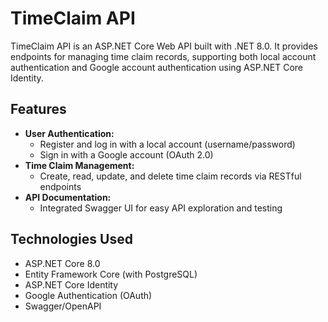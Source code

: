 # TimeClaim API

TimeClaim API is an ASP.NET Core Web API built with .NET 8.0. It provides endpoints for managing time claim records, supporting both local account authentication and Google account authentication using ASP.NET Core Identity.

## Features

- **User Authentication:**  
  - Register and log in with a local account (username/password)
  - Sign in with a Google account (OAuth 2.0)
- **Time Claim Management:**  
  - Create, read, update, and delete time claim records via RESTful endpoints
- **API Documentation:**  
  - Integrated Swagger UI for easy API exploration and testing

## Technologies Used

- ASP.NET Core 8.0
- Entity Framework Core (with PostgreSQL)
- ASP.NET Core Identity
- Google Authentication (OAuth)
- Swagger/OpenAPI

